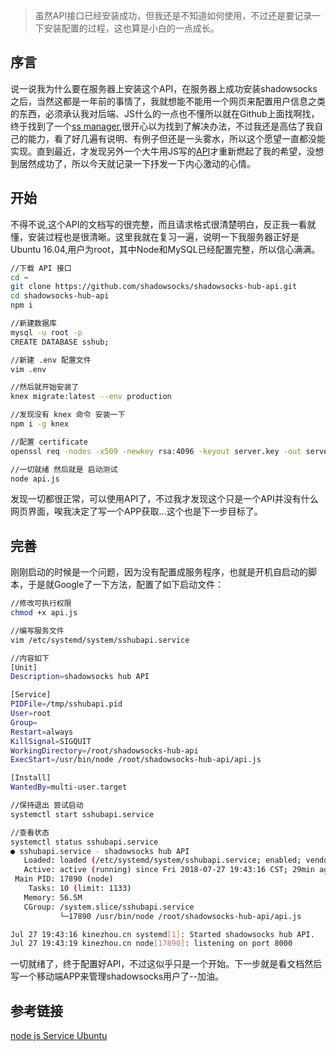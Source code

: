 
>虽然API接口已经安装成功，但我还是不知道如何使用，不过还是要记录一下安装配置的过程，这也算是小白的一点成长。

## 序言
说一说我为什么要在服务器上安装这个API，在服务器上成功安装shadowsocks之后，当然这都是一年前的事情了，我就想能不能用一个网页来配置用户信息之类的东西，必须承认我对后端、JS什么的一点也不懂所以就在Github上面找啊找，终于找到了一个[ss manager](https://github.com/shadowsocks/shadowsocks-manager),很开心以为找到了解决办法，不过我还是高估了我自己的能力，看了好几遍有说明、有例子但还是一头雾水，所以这个愿望一直都没能实现。直到最近，才发现另外一个大牛用JS写的[API](https://github.com/shadowsocks/shadowsocks-hub-api)才重新燃起了我的希望，没想到居然成功了，所以今天就记录一下抒发一下内心激动的心情。

## 开始
不得不说,这个API的文档写的很完整，而且请求格式很清楚明白，反正我一看就懂，安装过程也是很清晰。这里我就在复习一遍，说明一下我服务器正好是Ubuntu 16.04,用户为root，其中Node和MySQL已经配置完整，所以信心满满。

```bash
//下载 API 接口
cd ~
git clone https://github.com/shadowsocks/shadowsocks-hub-api.git
cd shadowsocks-hub-api
npm i

//新建数据库
mysql -u root -p
CREATE DATABASE sshub;

//新建 .env 配置文件
vim .env

//然后就开始安装了
knex migrate:latest --env production

//发现没有 knex 命令 安装一下
npm i -g knex

//配置 certificate
openssl req -nodes -x509 -newkey rsa:4096 -keyout server.key -out server.cert -days 365

//一切就绪 然后就是 启动测试
node api.js

```

发现一切都很正常，可以使用API了，不过我才发现这个只是一个API并没有什么网页界面，唉我决定了写一个APP获取...这个也是下一步目标了。

## 完善
刚刚启动的时候是一个问题，因为没有配置成服务程序，也就是开机自启动的脚本，于是就Google了一下方法，配置了如下启动文件：

```bash
//修改可执行权限
chmod +x api.js

//编写服务文件
vim /etc/systemd/system/sshubapi.service

//内容如下
[Unit]
Description=shadowsocks hub API

[Service]
PIDFile=/tmp/sshubapi.pid
User=root
Group=
Restart=always
KillSignal=SIGQUIT
WorkingDirectory=/root/shadowsocks-hub-api
ExecStart=/usr/bin/node /root/shadowsocks-hub-api/api.js

[Install]
WantedBy=multi-user.target

//保持退出 尝试启动
systemctl start sshubapi.service

//查看状态
systemctl status sshubapi.service
● sshubapi.service - shadowsocks hub API
   Loaded: loaded (/etc/systemd/system/sshubapi.service; enabled; vendor preset: enabled)
   Active: active (running) since Fri 2018-07-27 19:43:16 CST; 29min ago
 Main PID: 17890 (node)
    Tasks: 10 (limit: 1133)
   Memory: 56.5M
   CGroup: /system.slice/sshubapi.service
           └─17890 /usr/bin/node /root/shadowsocks-hub-api/api.js

Jul 27 19:43:16 kinezhou.cn systemd[1]: Started shadowsocks hub API.
Jul 27 19:43:19 kinezhou.cn node[17890]: listening on port 8000

```

一切就绪了，终于配置好API，不过这似乎只是一个开始。下一步就是看文档然后写一个移动端APP来管理shadowsocks用户了--加油。

## 参考链接

[node js Service Ubuntu](https://hackernoon.com/making-node-js-service-always-alive-on-ubuntu-server-e20c9c0808e4)

